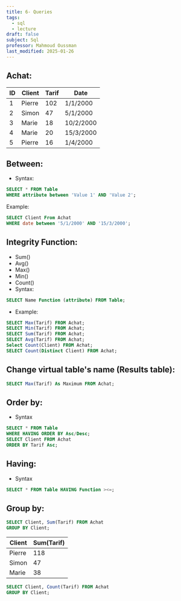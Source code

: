 ```yaml
---
title: 6- Queries
tags:
  - sql
  - lecture
draft: false
subject: Sql
professor: Mahmoud Oussman
last_modified: 2025-01-26
---
```

## Achat:

| ID  | Client | Tarif | Date      |
| --- | ------ | ----- | --------- |
| 1   | Pierre | 102   | 1/1/2000  |
| 2   | Simon  | 47    | 5/1/2000  |
| 3   | Marie  | 18    | 10/2/2000 |
| 4   | Marie  | 20    | 15/3/2000 |
| 5   | Pierre | 16    | 1/4/2000  |
## Between:
- Syntax: 
```sql
SELECT * FROM Table
WHERE attribute between 'Value 1' AND 'Value 2';
```
Example: 
```sql
SELECT Client From Achat
WHERE date between '5/1/2000' AND '15/3/2000';
```
## Integrity Function:
- Sum()
- Avg()
- Max()
- Min()
- Count()
- Syntax:
```sql
SELECT Name Function (attribute) FROM Table;
```
- Example:
```SQL
SELECT Max(Tarif) FROM Achat;
SELECT Min(Tarif) FROM Achat;
SELECT Sum(Tarif) FROM Achat;
SELECT Avg(Tarif) FROM Achat;
Select Count(Client) FROM Achat;
SELECT Count(Distinct Client) FROM Achat;
```
## Change virtual table's name (Results table):
```SQL
SELECT Max(Tarif) As Maximum FROM Achat;
```
## Order by:
- Syntax
```SQL
SELECT * FROM Table
WHERE HAVING ORDER BY Asc/Desc;
SELECT Client FROM Achat
ORDER BY Tarif Asc;
```
## Having:
- Syntax
```SQL
SELECT * FROM Table HAVING Function ><=;
```
## Group by:
```SQL
SELECT Client, Sum(Tarif) FROM Achat
GROUP BY Client;
```

| Client | Sum(Tarif) |
| ------ | ---------- |
| Pierre | 118        |
| Simon  | 47         |
| Marie  | 38         |

```SQL
SELECT Client, Count(Tarif) FROM Achat
GROUP BY Client;
```